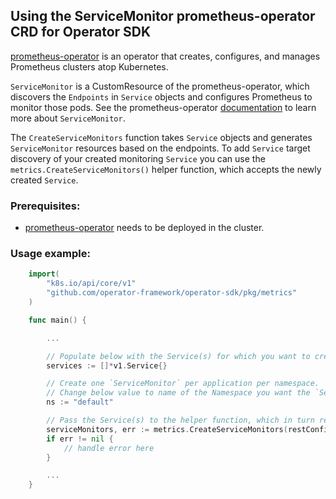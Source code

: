 ## Using the ServiceMonitor prometheus-operator CRD for Operator SDK

[prometheus-operator][prom-operator] is an operator that creates, configures, and manages Prometheus clusters atop Kubernetes.

`ServiceMonitor` is a CustomResource of the prometheus-operator, which discovers the `Endpoints` in `Service` objects and configures Prometheus to monitor those pods. See the prometheus-operator [documentation][service-monitor] to learn more about `ServiceMonitor`.

The `CreateServiceMonitors` function takes `Service` objects and generates `ServiceMonitor` resources based on the endpoints. To add `Service` target discovery of your created monitoring `Service` you can use the `metrics.CreateServiceMonitors()` helper function, which accepts the newly created `Service`.

### Prerequisites:

- [prometheus-operator][prom-quickstart] needs to be deployed in the cluster.

### Usage example:

```go
    import(
        "k8s.io/api/core/v1"
        "github.com/operator-framework/operator-sdk/pkg/metrics"
    )

    func main() {

        ...

        // Populate below with the Service(s) for which you want to create ServiceMonitors.
        services := []*v1.Service{}

        // Create one `ServiceMonitor` per application per namespace.
        // Change below value to name of the Namespace you want the `ServiceMonitor` to be created in.
        ns := "default"

        // Pass the Service(s) to the helper function, which in turn returns the array of `ServiceMonitor` objects.
        serviceMonitors, err := metrics.CreateServiceMonitors(restConfig, ns, services)
        if err != nil {
            // handle error here
        }

        ...
    }
```

[prom-operator]: https://github.com/coreos/prometheus-operator
[service-monitor]: https://github.com/coreos/prometheus-operator/blob/7a25bf6b6bb2347dacb235659b73bc210117acc7/Documentation/design.md#servicemonitor
[prom-quickstart]: https://github.com/coreos/prometheus-operator/tree/master/contrib/kube-prometheus#quickstart
